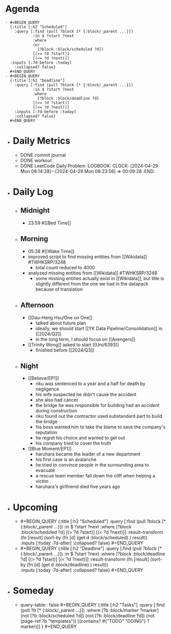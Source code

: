 # Agenda
	- #+BEGIN_QUERY
	  {:title [:h2 "Scheduled"]
	    :query [:find (pull ?block [* {:block/_parent ...}])
	            :in $ ?start ?next
	            :where
	            (or
	              [?block :block/scheduled ?d])
	            [(>= ?d ?start)]
	            [(<= ?d ?next)]]
	  :inputs [:7d-before :today]
	    :collapsed? false}
	  #+END_QUERY
	- #+BEGIN_QUERY
	  {:title [:h2 "Deadline"]
	    :query [:find (pull ?block [* {:block/_parent ...}])
	            :in $ ?start ?next
	            :where
	              [?block :block/deadline ?d]
	            [(>= ?d ?start)]
	            [(<= ?d ?next)]]
	    :inputs [:7d-before :today]
	    :collapsed? false}
	  #+END_QUERY
- # Daily Metrics
	- DONE commit journal
	- DONE workout
	- DONE LeetCode Daily Problem
	  :LOGBOOK:
	  CLOCK: [2024-04-29 Mon 08:14:28]--[2024-04-29 Mon 08:23:56] =>  00:09:28
	  :END:
- # Daily Log
	- ## Midnight
		- 23:59 #[[Bed Time]]
	- ## Morning
		- 05:38 #[[Wake Time]]
		- improved script to find missing entities from [[Wikidata]] #TWHKSRP/3248
			- total count reduced to 4000
		- analyzed missing entities from [[Wikidata]] #TWHKSRP/3248
			- some missing entities actually exist in [[Wikidata]], but title is slightly different from the one we had in the datapack because of translation
	- ## Afternoon
		- [[Dau-Heng Hsu/One on One]]
			- talked about future plan
			- ideally, we should start [[YK Data Pipeline/Consolidation]] in [[2024/Q2]]
			- in the long term, I should focus on [[Avengers]]
		- [[Trinity Wong]] asked to start [[Uni/6393]]
			- finished before [[2024/Q3]]
	- ## Night
		- [[Believe/EP1]]
			- riku was sentenced to a year and a half for death by negligence
			- his wife suspected he didn't cause the accident
			- she also had cancer
			- the bridge he was responsible for building had an accident during construction
			- riku found out the contractor used substandard part to build the bridge
			- his boss wanted him to take the blame to save the company's reputation
			- he regret his choice and wanted to get out
			- his company tried to cover the truth
		- [[Blue Moment/EP1]]
			- haruhara became the leader of a new department
			- his first case is an avalanche
			- he tried to convince people in the surrounding area to evacuate
			- a rescue team member fall down the cliff when helping a victim
			- haruhara's girlfriend died five years ago
- # Upcoming
	- #+BEGIN_QUERY
	  {:title [:h2 "Scheduled"]
	    :query [:find (pull ?block [* {:block/_parent ...}])
	            :in $ ?start ?next
	            :where
	              [?block :block/scheduled ?d]
	            [(> ?d ?start)]
	            [(< ?d ?next)]]
	  :result-transform (fn [result]
	                          (sort-by (fn [d]
	                                     (get d :block/scheduled) ) result))    
	  :inputs [:today :7d-after]
	    :collapsed? false}
	  #+END_QUERY
	- #+BEGIN_QUERY
	  {:title [:h2 "Deadline"]
	    :query [:find (pull ?block [* {:block/_parent ...}])
	            :in $ ?start ?next
	            :where
	              [?block :block/deadline ?d]
	            [(> ?d ?start)]
	            [(< ?d ?next)]]
	  :result-transform (fn [result]
	                          (sort-by (fn [d]
	                                     (get d :block/deadline) ) result))    
	  :inputs [:today :7d-after]
	    :collapsed? false}
	  #+END_QUERY
- # Someday
	- query-table:: false
	  #+BEGIN_QUERY
	  {:title [:h2 "Tasks"]
	   :query [:find (pull ?b [* {:block/_parent ...}])
	          :where
	          [?b :block/marker ?marker]
	          (not [?b :block/scheduled ?d])
	          (not [?b :block/deadline ?d])
	  (not (page-ref ?b "templates"))
	          [(contains? #{"TODO" "DOING"} ?marker)]]
	  }
	  #+END_QUERY